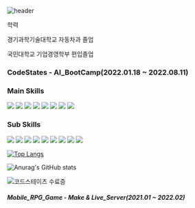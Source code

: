 ![header](https://capsule-render.vercel.app/api?type=waving&color=auto&height=300&section=header&text=Hello,%20I'm%20JooYeop&fontSize=90)

학력

경기과학기술대학교 자동차과 졸업

국민대학교 기업경영학부 편입졸업

### CodeStates - AI_BootCamp(2022.01.18 ~ 2022.08.11)

### Main Skills
<img src="https://img.shields.io/badge/-Python-3776AB?style=flat-square&logo=Python&logoColor=yellow"/> <img src="https://img.shields.io/badge/-Lua-2C2D72?style=flat-square&logo=Lua&logoColor=white"/> <img src="https://img.shields.io/badge/-TensorFlow-FF6F00?style=flat-square&logo=TensorFlow&logoColor=white"/> <img src="https://img.shields.io/badge/-Keras-D00000?style=flat-square&logo=Keras&logoColor=white"/> <img src="https://img.shields.io/badge/-scikit_learn-F7931E?style=flat-square&logo=scikit-learn&logoColor=white"/> <img src="https://img.shields.io/badge/-NumPy-013243?style=flat-square&logo=NumPy&logoColor=white"/> <img src="https://img.shields.io/badge/-PyTorch-EE4C2C?style=flat-square&logo=PyTorch&logoColor=white"/> <img src="https://img.shields.io/badge/-OpenCV-5C3EE8?style=flat-square&logo=OpenCV&logoColor=white"/>

### Sub Skills
<img src="https://img.shields.io/badge/-Docker-2496ED?style=flat-square&logo=Docker&logoColor=white"/> <img src="https://img.shields.io/badge/-SQLite-003B57?style=flat-square&logo=SQLite&logoColor=white"/> <img src="https://img.shields.io/badge/-Postman-FF6C37?style=flat-square&logo=Postman&logoColor=white"/> <img src="https://img.shields.io/badge/-PostgreSQL-4169E1?style=flat-square&logo=PostgreSQL&logoColor=white"/> <img src="https://img.shields.io/badge/-CSS3-1572B6?style=flat-square&logo=CSS3&logoColor=red"/> <img src="https://img.shields.io/badge/-Flask-4A154B?style=flat-square&logo=Flask&logoColor=white"/> <img src="https://img.shields.io/badge/-pandas-150458?style=flat-square&logo=pandas&logoColor=white"/>
<img src="https://img.shields.io/badge/-Anaconda-44A833?style=flat-square&logo=Anaconda&logoColor=white"/> <img src="https://img.shields.io/badge/-Git-F05032?style=flat-square&logo=Git&logoColor=white"/>

[![Top Langs](https://github-readme-stats.vercel.app/api/top-langs/?username=jooyeop&layout=compact)](https://github.com/jooyeop/github-readme-stats)


![Anurag's GitHub stats](https://github-readme-stats.vercel.app/api?username=jooyeop&show_icons=true&theme=radical)

![코드스테이츠 수료증](https://user-images.githubusercontent.com/97720878/186624024-3bb65ed0-5c10-497f-8a94-edf999db37ba.png)

##### Mobile_RPG_Game - Make & Live_Server(2021.01 ~ 2022.02)
